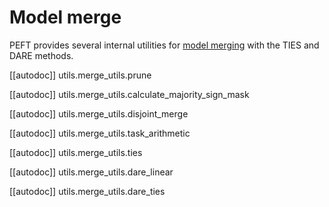 <!--Copyright 2024 The HuggingFace Team. All rights reserved.

Licensed under the Apache License, Version 2.0 (the "License"); you may not use this file except in compliance with
the License. You may obtain a copy of the License at

http://www.apache.org/licenses/LICENSE-2.0

Unless required by applicable law or agreed to in writing, software distributed under the License is distributed on
an "AS IS" BASIS, WITHOUT WARRANTIES OR CONDITIONS OF ANY KIND, either express or implied. See the License for the
specific language governing permissions and limitations under the License.

⚠️ Note that this file is in Markdown but contain specific syntax for our doc-builder (similar to MDX) that may not be
rendered properly in your Markdown viewer.

-->

# Model merge

PEFT provides several internal utilities for [model merging](../developer_guides/model_merging) with the TIES and DARE methods.

[[autodoc]] utils.merge_utils.prune

[[autodoc]] utils.merge_utils.calculate_majority_sign_mask

[[autodoc]] utils.merge_utils.disjoint_merge

[[autodoc]] utils.merge_utils.task_arithmetic

[[autodoc]] utils.merge_utils.ties

[[autodoc]] utils.merge_utils.dare_linear

[[autodoc]] utils.merge_utils.dare_ties
